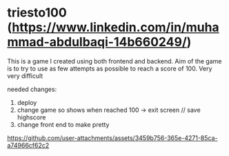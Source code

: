# triesto100 (https://www.linkedin.com/in/muhammad-abdulbaqi-14b660249/)
This is a game I created using both frontend and backend. Aim of the game is to try to use as few attempts as possible to reach a score of 100. Very very difficult


needed changes:
1) deploy
2) change game so shows when reached 100 -> exit screen // save highscore
3) change front end to make pretty


https://github.com/user-attachments/assets/3459b756-365e-4271-85ca-a74966cf62c2

